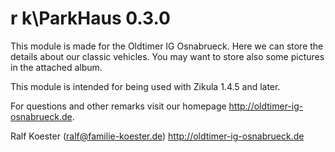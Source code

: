 # r k\ParkHaus 0.3.0

This module is made for the Oldtimer IG Osnabrueck. Here we can store the details about our classic vehicles. You may want to store also some pictures in the attached album.

This module is intended for being used with Zikula 1.4.5 and later.

For questions and other remarks visit our homepage http://oldtimer-ig-osnabrueck.de.

Ralf Koester (ralf@familie-koester.de)
http://oldtimer-ig-osnabrueck.de
